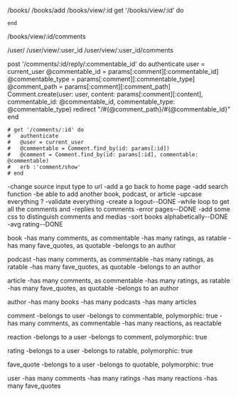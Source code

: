 
/books/
  /books/add
  /books/view/:id
    get '/books/view/:id' do

    end
  /books/view/:id/comments


/user/
  /user/view/:user_id
  /user/view/:user_id/comments



  post '/comments/:id/reply/:commentable_id' do
		authenticate
    user = current_user
    @commentable_id = params[:comment][:commentable_id]
    @commentable_type = params[:comment][:commentable_type]
    @comment_path = params[:comment][:comment_path]
    Comment.create(user: user, content: params[:comment][:content], commentable_id: @commentable_id, commentable_type: @commentable_type)
		redirect "/#{@comment_path}/#{@commentable_id}"
	end



	# get '/comments/:id' do
	# 	authenticate
	# 	@user = current_user
	# 	@commentable = Comment.find_by(id: params[:id])
	# 	@comment = Comment.find_by(id: params[:id], commentable: @commentable)
	# 	erb :'comment/show'
	# end









-change source input type to url
-add a go back to home page
-add search function
-be able to add another book, podcast, or article
-upcase everything ?
-validate everything
-create a logout--DONE
-while loop to get all the comments and -replies to comments
-error pages--DONE
-add some css to distinguish comments and medias
-sort books alphabetically--DONE
-avg rating--DONE



book
-has many comments, as commentable
-has many ratings, as ratable
-has many fave_quotes, as quotable
-belongs to an author

podcast
-has many comments, as commentable
-has many ratings, as ratable
-has many fave_quotes, as quotable
-belongs to an author

article
-has many comments, as commentable
-has many ratings, as ratable
-has many fave_quotes, as quotable
-belongs to an author

author
-has many books
-has many podcasts
-has many articles

comment
-belongs to user
-belongs to commentable, polymorphic: true
-has many comments, as commentable
-has many reactions, as reactable

reaction
-belongs to a user
-belongs to comment, polymorphic: true


rating
-belongs to a user
-belongs to ratable, polymorphic: true
<!-- -belongs to a book, article, podcast -->

fave_quote
-belongs to a user
-belongs to quotable, polymorphic: true
<!-- -belongs to a book, article, podcast -->

user
-has many comments
-has many ratings
-has many reactions
-has many fave_quotes